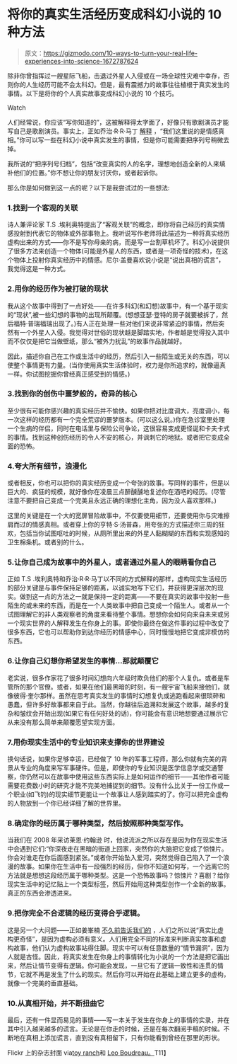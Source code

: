 # 将你的真实生活经历变成科幻小说的 10 种方法

> 原文：<https://gizmodo.com/10-ways-to-turn-your-real-life-experiences-into-science-1672787624>

除非你曾指挥过一艘星际飞船，击退过外星人入侵或在一场全球性灾难中幸存，否则你的人生经历可能不会太科幻。但是，最有震撼力的故事往往植根于真实发生的事情。以下是将你的个人真实故事变成科幻小说的 10 个技巧。

Watch

人们经常说，你应该“写你知道的”，这被解释得太字面了，好像只有歌剧演员才能写自己是歌剧演员。事实上，正如乔治·R·R·马丁 [解释](https://gizmodo.com/great-quotes-about-writing-from-game-of-thrones-author-5971432) ，“我们这里说的是情感真相。”你可以写一些在科幻小说中真实发生的事情，但是你可能需要把序列号稍微去掉。

我所说的“把序列号归档”，包括“改变真实的人的名字，理想地创造全新的人来填补他们的位置。”你不想让你的朋友讨厌你，或者起诉你。

那么你是如何做到这一点的呢？以下是我尝试过的一些想法:

### 1.找到一个客观的关联

诗人兼评论家 T.S .埃利奥特提出了“客观关联”的概念，即你将自己经历的真实情感投射到代表它的物体或外部事物上。我听说写作老师将此描述为一种将真实经历虚构出来的方式——你不是写你母亲的病，而是写一台割草机坏了。科幻小说提供了很多方法来创造一个物体(可能是外星人的东西，或者是一项奇怪的技术)，在这个物体上投射你真实经历中的情感。尼尔·盖曼喜欢说小说是“说出真相的谎言”，我觉得这是一种方式。

### 2.用你的经历作为被打破的现状

我从这个故事中得到了一点好处——在许多科幻(和幻想)故事中，有一个基于现实的“现状”,被一些幻想的事物的出现所颠覆。(想想亚瑟·登特的房子就要被拆了，然后福特·普瑞福瑞出现了。)有人正在处理一些对他们来说非常紧迫的事情，然后突然有一个外星人入侵。我觉得对世俗的现状越是脚踏实地，作者越是觉得投入其中而不仅仅是把它当做壁纸，那么“被外力扰乱”的故事作品就越好。

因此，描述你自己在工作或生活中的经历，然后引入一些陌生或无关的东西，可以使整个事情更有力量。(当你使用真实生活体验时，权力是你所追求的，就像逼真一样。你试图挖掘你曾经真正感受到的情感。)

### 3.找到你的创伤中噩梦般的，奇异的核心

至少很有可能你感兴趣的真实经历并不愉快。如果你把对比度调大，亮度调小，每一次这样的经历都有一个完全荒谬的噩梦版本。(可以这么说。)你在急诊室里处理一个生病的伴侣，同时在电话里与保险公司争论，这很容易变成更怪诞和卡夫卡式的事情。找到这种创伤经历的令人不安的核心，并讽刺它的地狱。或者把它变成全面的恐怖。

### 4.夸大所有细节，浪漫化

或者相反，你也可以把你的真实经历变成一个夸张的故事。写同样的事件，但是以巨大的、疯狂的规模，就好像你在凌晨三点醉醺醺地复述你在酒吧的经历。(尽管注意不要把自己变成一个完美且永远正确的理想化主角，因为没人喜欢那样。)

这里的关键是在一个大的宽屏冒险故事中，不仅要使用细节，还要使用你与灾难擦肩而过的情感真相。或者穿上你的亨特·S·汤普森，用夸张的方式描述你三周的狂欢，包括当你试图呕吐的时候，从厕所里出来的外星人黏糊糊的东西和实现感知的卫生棉条机。或者别的什么。

### 5.让你自己成为故事中的外星人，或者通过外星人的眼睛看你自己

正如 T.S .埃利奥特和乔治·R·R·马丁以不同的方式解释的那样，虚构现实生活经历的部分关键是与事件保持足够的距离，以诚实地写下它们，并获得更深层次的现实。做到这一点的方法之一就是保持一定的距离——不要在真实的故事中投射一些陌生的或未来的东西，而是在一个人类故事中把自己变成一个陌生人。或者从一个试图理解它的非人类观察者的角度来看待整个事情。想想你会如何向来自未来或另一个现实世界的人解释发生在你身上的事。即使你最终在做这件事的过程中改变了很多东西，它也可以帮助你到达你经历的情感中心，同时慢慢地把它变成非模仿的东西。

### 6.让你自己幻想你希望发生的事情...那就颠覆它

老实说，很多作家花了很多时间幻想向六年级时欺负他们的那个人复仇。或者是车管所的那个官僚。或者，如果在他们最黑暗的时刻，有一艘宇宙飞船来接他们，就像彼得·奎尔那样。虽然在思考真实发生的事情时幻想复仇或逃跑看起来很琐碎和愚蠢，但许多好故事都来自于此。当然，你越往后追溯和发展这个故事，越多的复杂和皱纹会开始出现(如果它有任何好处的话)，你可能会有意识地想要通过展示它从来没有那么简单来颠覆愿望实现方面。

### 7.用你现实生活中的专业知识来支撑你的世界建设

换句话说，如果你足够幸运，已经做了 10 年的军事工程师，那么你就有完美的背景从专业的角度来写军事硬件。但是，即使你的专业知识是医学信息学或交通警察，你仍然可以在故事中使用这些东西实际上是如何运作的细节——其他作者可能需要花费数小时的研究才能不完美地捕捉到的细节。没有什么比关于一份工作或一个职业(如飞钓)的现实细节更能让一个故事让人感到踏实的了。你可以把完全虚构的人物放到一个你已经详细了解的世界里。

### 8.确定你的经历属于哪种类型，然后按照那种类型写作。

当我们在 2008 年采访莱恩·约翰逊 时，他说流派之所以存在是因为你在现实生活中会遇到它们:“你深夜走在黑暗的街道上回家，突然你的大脑把它变成了惊悚片。你会对谁走在你后面感到紧张。”或者你开始坠入爱河，突然觉得自己陷入了一个浪漫的故事。如果你在生活中有一段强烈的经历，但你不知道如何写，一个远离它的方法就是想想这段经历属于哪种类型。这是一个恐怖故事吗？惊悚片？喜剧？给你现实生活中的记忆贴上一个类型标签，然后开始用这种类型创作一个全新的故事。真正的东西会渗透进来。

### 9.把你完全不合逻辑的经历变得合乎逻辑。

这是另一个大问题——正如姜峯楠 [不久前告诉我们的](https://gizmodo.com/infodump-mary-sue-and-other-words-that-authors-are-1663345948) ，人们之所以说“真实比虚构更奇怪”，是因为虚构必须有意义。人们用完全不同的标准来判断真实故事和虚构故事，他们认为虚构故事站得住脚。现实中可以有任意数量的“情节漏洞”，因为人就是古怪。因此，将真实发生在你身上的事情转化为小说的一个方法是把它画出来，然后让情节变得有逻辑。你可能会发现，一旦它有了逻辑一致性和连贯的情节，它就不再是发生了什么的现实。然后你可以开始在此基础上建立更多的虚构，就像一个完美的垂直基础。

### 10.从真相开始，并不断扭曲它

最后，还有一件显而易见的事情——写一本关于发生在你身上的事情的实录，并在其中引入越来越多的谎言。无论是在你走的时候，还是在每次翻阅手稿的时候。不断地在真相上添加谎言，直到没有真相留下，只有你能看到曾经在那里的形状。

Flickr 上的杂志封面 via[toy ranch](https://www.flickr.com/photos/toyranch/)和 [Leo Boudreau。](https://www.flickr.com/photos/57440551@N03/)T11】